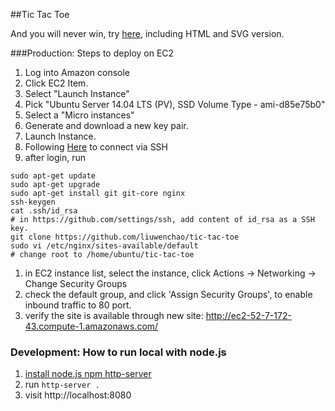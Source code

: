 ##Tic Tac Toe

And you will never win, try [here](http://liuwenchao.github.com/tic-tac-toe), including HTML and SVG version.

###Production: Steps to deploy on EC2
1. Log into Amazon console
1. Click EC2 Item.
1. Select "Launch Instance"
1. Pick "Ubuntu Server 14.04 LTS (PV), SSD Volume Type - ami-d85e75b0"
1. Select a "Micro instances"
1. Generate and download a new key pair.
1. Launch Instance.
1. Following [Here](https://docs.aws.amazon.com/AWSEC2/latest/UserGuide/AccessingInstancesLinux.html) to connect via SSH
1. after login, run

  ```
  sudo apt-get update
  sudo apt-get upgrade
  sudo apt-get install git git-core nginx
  ssh-keygen
  cat .ssh/id_rsa
  # in https://github.com/settings/ssh, add content of id_rsa as a SSH key.
  git clone https://github.com/liuwenchao/tic-tac-toe
  sudo vi /etc/nginx/sites-available/default
  # change root to /home/ubuntu/tic-tac-toe
  ```

1. in EC2 instance list, select the instance, click Actions -> Networking -> Change Security Groups
1. check the default group, and click 'Assign Security Groups', to enable inbound traffic to 80 port.
1. verify the site is available through new site: http://ec2-52-7-172-43.compute-1.amazonaws.com/


### Development: How to run local with node.js
1. [install node.js npm http-server](https://www.npmjs.com/package/http-server)
2. run `http-server .`
3. visit http://localhost:8080
